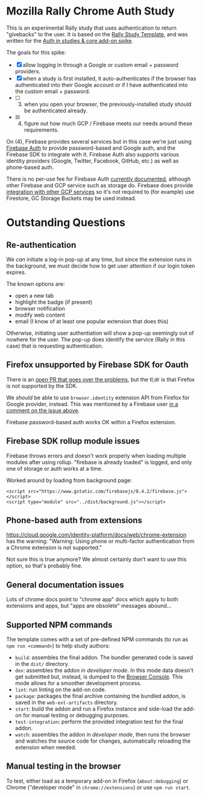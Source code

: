 # Mozilla Rally Chrome Auth Study
This is an experimental Rally study that uses authentication to return "givebacks" to the user. It is based on the [Rally Study Template](https://github.com/mozilla-rally/study-template/), and was written for the [Auth in studies & core add-on spike](https://github.com/mozilla-rally/rally-core-addon/issues/559).

The goals for this spike:
- [x] allow logging in through a Google or custom email + password providers.
- [x] when a study is first installed, it auto-authenticates if the browser has authenticated into their Google account or if I have authenticated into the custom email + password.
- [ ] 3. when you open your browser, the previously-installed study should be authenticated already.
- [x] 4. figure out how much GCP / Firebase meets our needs around these requirements.

On (4), Firebase provides several services but in this case we're just using [Firebase Auth](https://firebase.google.com/docs/auth) to provide password-based and Google auth, and the Firebase SDK to integrate with it. Firebase Auth also supports various identity providers (Google, Twitter, Facebook, GitHub, etc.) as well as phone-based auth.

There is no per-use fee for Firebase Auth [currently documented](https://firebase.google.com/pricing), although other Firebase and GCP service such as storage do. Firebase does provide [integration with other GCP services](https://firebase.google.com/docs/storage/gcp-integration) so it's not required to (for example) use Firestore, GC Storage Buckets may be used instead.

# Outstanding Questions
## Re-authentication
We *can* initiate a log-in pop-up at any time, but since the extension runs in the background, we must decide how to get user attention if our login token expires.

The known options are:

- open a new tab
- highlight the badge (if present)
- browser notification
- modify web content
- email (I know of at least one popular extension that does this)

Otherwise, initiating user authentiation will show a pop-up seemingly out of nowhere for the user. The pop-up does identify the service (Rally in this case) that
is requesting authentication.

## Firefox unsupported by Firebase SDK for Oauth

There is an [open PR that goes over the problems](https://github.com/firebase/firebase-js-sdk/issues/4002), but the tl;dr is that Firefox is not supported by the SDK.

We *should* be able to use `browser.identity` extension API from Firefox for Google provider, instead. This was mentioned by a Firebase user [in a comment on the
issue above](https://github.com/firebase/firebase-js-sdk/issues/4002#issuecomment-757486599).

Firebase password-based auth works OK within a Firefox extension.

## Firebase SDK rollup module issues
Firebase throws errors and doesn't work properly when loading multiple modules after using rollup. "firebase is already loaded" is logged, and only one of storage or auth works at a time.

Worked around by loading from background page:
```
<script src="https://www.gstatic.com/firebasejs/8.4.2/firebase.js"></script>
<script type="module" src="../dist/background.js"></script>
```

## Phone-based auth from extensions
https://cloud.google.com/identity-platform/docs/web/chrome-extension has the warning: "Warning: Using phone or multi-factor authentication from a Chrome extension is not supported."

Not sure this is true anymore? We almost certainly don't want to use this option, so that's probably fine.

## General documentation issues
Lots of chrome docs point to "chrome app" docs which apply to both extensions and apps, but "apps are obsolete" messages abound...

## Supported NPM commands
The template comes with a set of pre-defined NPM commands (to run as `npm run <command>`) to help study authors:

* `build`: assembles the final addon. The bundler generated code is saved in the `dist/` directory.
* `dev`: assembles the addon in _developer mode_. In this mode data doesn't get submitted but, instead, is dumped to the [Browser Console](https://developer.mozilla.org/en-US/docs/Tools/Browser_Console). This mode allows for a smoother development process.
* `lint`: run linting on the add-on code.
* `package`: packages the final archive containing the bundled addon, is saved in the `web-ext-artifacts` directory.
* `start`: build the addon and run a Firefox instance and side-load the add-on for manual testing or debugging purposes.
* `test-integration`: perform the provided integration test for the final addon.
* `watch`: assembles the addon in _developer mode_, then runs the browser and watches the source code for changes, automatically reloading the extension when needed.

## Manual testing in the browser
To test, either load as a temporary add-on in Firefox (`about:debugging`) or Chrome ("developer mode" in `chrome://extensions`) or use `npm run start`.
